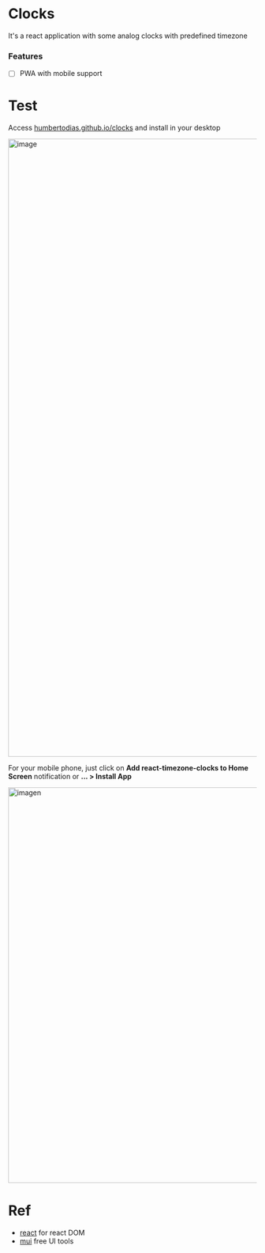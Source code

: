 # Clocks

It's a react application with some analog clocks with predefined timezone

### Features
* [ ] PWA with mobile support
  
# Test

Access [humbertodias.github.io/clocks](https://humbertodias.github.io/clocks) and install in your desktop

<img width="1250" alt="image" src="https://github.com/humbertodias/react-timezone-clocks/assets/9255997/28040613-e30b-47e7-8c79-c581ac4c2f82">


For your mobile phone, just click on **Add react-timezone-clocks to Home Screen** notification or **... > Install App**

<img height="800" alt="imagen" src="https://github.com/humbertodias/aws-quiz/assets/9255997/f5f492c0-04a4-401e-89f4-717706a8d6a9">

# Ref
* [react](https://react.dev/) for react DOM
* [mui](https://mui.com/) free UI tools 
